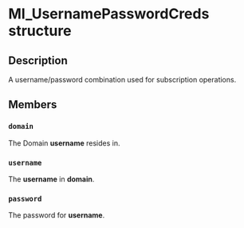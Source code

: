 # MI_UsernamePasswordCreds structure

## Description

A username/password combination used for subscription operations.

## Members

### `domain`

The Domain **username** resides in.

### `username`

The **username** in **domain**.

### `password`

The password for **username**.